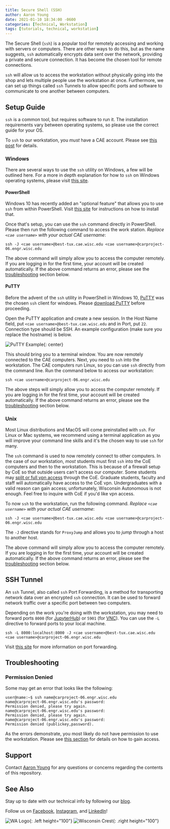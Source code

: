```yaml
---
title: Secure Shell (SSH)
author: Aaron Young
date: 2021-01-10 18:34:00 -0600
categories: [Technical, Workstation]
tags: [tutorials, technical, workstation]
---
```


The Secure Shell (`ssh`) is a popular tool for remotely accessing and working with servers or computers. There are other ways to do this, but as the name suggests, `ssh` automatically encrypts data sent over the network, providing a private and secure connection. It has become the chosen tool for remote connections. 

`ssh` will allow us to access the workstation without physically going into the shop and lets multiple people use the workstation at once. Furthermore, we can set up things called `ssh` Tunnels to allow specific ports and software to communicate to one another between computers.

## Setup Guide

`ssh` is a common tool, but requires software to run it. The installation requirements vary between operating systems, so please use the correct guide for your OS.

To `ssh` to our workstation, you _must_ have a CAE account. Please see [this post](/posts/work-station-setup#cae-account) for details.

### Windows

There are several ways to use the `ssh` utility on Windows, a few will be outlined here. For a more in depth explanation for how to `ssh` on Windows operating systems, please visit [this site](https://www.howtogeek.com/311287/how-to-connect-to-an-ssh-server-from-windows-macos-or-linux/).

#### PowerShell

Windows 10 has recently added an "optional feature" that allows you to use `ssh` from within PowerShell. Visit [this site](https://www.howtogeek.com/336775/how-to-enable-and-use-windows-10s-built-in-ssh-commands/) for instructions on how to install that.

Once that's setup, you can use the `ssh` command directly in PowerShell. Please then run the following command to access the work station. _Replace `<cae username>` with your actual CAE username_:
```shell
ssh -J <cae username>@best-tux.cae.wisc.edu <cae username>@carproject-06.engr.wisc.edu
```

The above command will simply allow you to access the computer remotely. If you are logging in for the first time, your account will be created automatically. If the above command returns an error, please see the [troubleshooting](#troubleshooting) section below.

#### PuTTY

Before the advent of the `ssh` utility in PowerShell in Windows 10, [PuTTY](https://www.putty.org/) was the chosen `ssh` client for windows. Please [download PuTTY](https://www.chiark.greenend.org.uk/~sgtatham/putty/latest.html) before proceeding.

Open the PuTTY application and create a new session. In the Host Name field, put `<cae username>@best-tux.cae.wisc.edu` and in Port, put `22`. Connection type should be SSH. An example configuration (make sure you replace the hostname) is below.

![PuTTY Example](/assets/img/workstation/putty_example.png){: center}

This should bring you to a terminal window. You are now remotely connected to the CAE computers. Next, you need to `ssh` into the workstation. The CAE computers run Linux, so you can use `ssh` directly from the command line. Run the command below to access our workstation:
```shell
ssh <cae username>@carproject-06.engr.wisc.edu
```

The above steps will simply allow you to access the computer remotely. If you are logging in for the first time, your account will be created automatically. If the above command returns an error, please see the [troubleshooting](#troubleshooting) section below.

### Unix

Most Linux distributions and MacOS will come preinstalled with `ssh`. For Linux or Mac systems, we recommend using a terminal application as you will improve your command line skills and it's the chosen way to use `ssh` for many.

The `ssh` command is used to now remotely connect to other computers. In the case of our workstation, _most_ students must first `ssh` into the CoE computers and then to the workstation. This is because of a firewall setup by CoE so that outside users can't access our computer. Some students may [split or full vpn access](https://kb.wisc.edu/cae/page.php?id=5573) through the CoE. Graduate students, faculty and staff will automatically have access to the CoE vpn. Undergraduates with a valid reason can gain access; unfortunately, Wisconsin Autonomous is not enough. Feel free to inquire with CoE if you'd like vpn access.

To now `ssh` to the workstation, run the following command. _Replace `<cae username>` with your actual CAE username_:

```shell
ssh -J <cae username>@best-tux.cae.wisc.edu <cae username>@carproject-06.engr.wisc.edu
```

The `-J` directive stands for `ProxyJump` and allows you to _jump_ through a host to another host.

The above command will simply allow you to access the computer remotely. If you are logging in for the first time, your account will be created automatically. If the above command returns an error, please see the [troubleshooting](#troubleshooting) section below.

## SSH Tunnel

An `ssh` Tunnel, also called `ssh` Port Forwarding, is a method for transporting network data over an encrypted `ssh` connection. It can be used to forward network traffic over a specific port between two computers.

Depending on the work you're doing with the workstation, you may need to forward ports `8000` (for [JupyterHub](/posts/jupyter-hub)) or `5901` (for [VNC](/posts/vnc)). You can use the `-L` directive to forward ports to your local machine.

```shell
ssh -L 8000:localhost:8000 -J <cae username>@best-tux.cae.wisc.edu <cae username>@carproject-06.engr.wisc.edu
```

Visit [this site](https://www.ssh.com/ssh/tunneling/example) for more information on port forwarding.

## Troubleshooting

### Permission Denied

Some may get an error that looks like the following:
```console
user@name:~$ ssh name@carproject-06.engr.wisc.edu
name@carproject-06.engr.wisc.edu's password:
Permission denied, please try again.
name@carproject-06.engr.wisc.edu's password:
Permission denied, please try again.
name@carproject-06.engr.wisc.edu's password:
Permission denied (publickey,password).
```

As the errors demonstrate, you most likely do not have permission to use the workstation. Please see [this section](/posts/work-station-setup#account-registration) for details on how to gain access.

## Support

Contact [Aaron Young](mailto:aryoung5@wisc.edu) for any questions or concerns regarding the contents of this repository.

## See Also

Stay up to date with our technical info by following our [blog](https://www.wisconsinautonomous.org/blog).

Follow us on [Facebook](https://www.facebook.com/wisconsinautonomous/), [Instagram](https://www.instagram.com/wisconsinautonomous/), and [LinkedIn](https://www.linkedin.com/company/wisconsin-autonomous/about/)!

![WA Logo](/assets/img/logos/wa-white.png){: .left height="100"}
![Wisconsin Crest](/assets/img/logos/uw-crest.png){: .right height="100"}